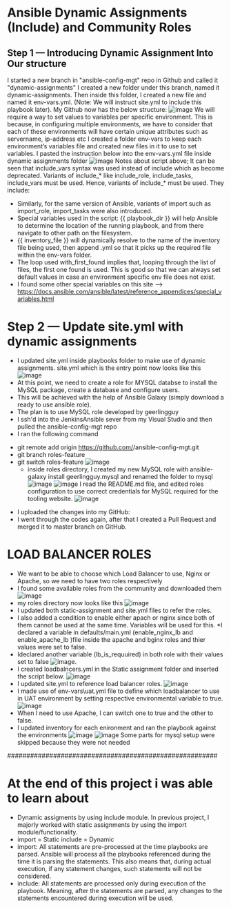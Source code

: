 # Ansible Dynamic Assignments (Include) and Community Roles

## Step 1 — Introducing Dynamic Assignment Into Our structure
I started a new branch in "ansible-config-mgt" repo in Github and called it "dynamic-assignments"
I created a new folder under this branch, named it dynamic-assignments.
Then inside this folder, I created a new file and named it env-vars.yml. (Note: We will instruct site.yml to include this playbook later).
My Github now has the below structure:
![image](https://user-images.githubusercontent.com/101482368/161305332-a4bc960d-d3cf-43f3-a742-6d95d5a84205.png)
We will require a way to set values to variables per specific environment. This is because, in configuring multiple environments, we have to consider that each of these environments will have certain unique attributes such as servername, ip-address etc
I created a folder env-vars to keep each environment’s variables file and created new files in it to use to set variables.
I pasted the instruction below into the env-vars.yml file inside dynamic assignments folder
![image](https://user-images.githubusercontent.com/101482368/161307024-f217037c-2ba9-40ca-b86c-80b7c9c7a00e.png)
Notes about script above;
It can be seen that include_vars syntax was used instead of include which as become deprecated. Variants of include_* like include_role, include_tasks, include_vars must be used.
Hence, variants of include_* must be used. They include:
* Similarly, for the same version of Ansible, variants of import such as import_role, import_tasks were also introduced.
* Special variables used in the script: {{ playbook_dir }} will help Ansible to determine the location of the running playbook, and from there navigate to other path on the filesystem.
* {{ inventory_file }} will dynamically resolve to the name of the inventory file being used, then append .yml so that it picks up the required file within the env-vars folder.
* The loop used with_first_found implies that, looping through the list of files, the first one found is used. This is good so that we can always set default values in case an environment specific env file does not exist.
* I found some other special variables on this site --> https://docs.ansible.com/ansible/latest/reference_appendices/special_variables.html

# Step 2 — Update site.yml with dynamic assignments
* I updated site.yml inside playbooks folder to make use of dynamic assignments. site.yml which is the entry point now looks like this 
![image](https://user-images.githubusercontent.com/101482368/161309305-02b97c9d-d0af-4d20-85cd-0dc2346e6e06.png)
* At this point, we need to create a role for MYSQL databse to install the MySQL package, create a database and configure users. 
* This will be achieved with the help of Ansible Galaxy (simply download a ready to use ansible role).
* The plan is to use MySQL role developed by geerlingguy
* I ssh'd into the JenkinsAnsible sever from my Visual Studio and then pulled the ansible-config-mgt repo
* I ran the following command
- git remote add origin https://github.com/<your-name>/ansible-config-mgt.git
- git branch roles-feature
- git switch roles-feature
  ![image](https://user-images.githubusercontent.com/101482368/161314789-c46e0b33-e2a0-4125-b7ec-e63cd713af98.png)
  * inside roles directory, I created my new MySQL role with ansible-galaxy install geerlingguy.mysql and renamed the folder to mysql
  ![image](https://user-images.githubusercontent.com/101482368/161315578-17268056-0aee-4d5d-a718-127938af64db.png)
  ![image](https://user-images.githubusercontent.com/101482368/161315845-db864d94-00e1-4437-b8ea-cbb97cb566d0.png)
  I read the README.md file, and edited roles configuration to use correct credentials for MySQL required for the tooling website.
  ![image](https://user-images.githubusercontent.com/101482368/161318728-c5bcf741-22fb-46cf-b477-7612f9a0b51a.png)
* I uploaded the changes into my GitHub:
* I went through the codes again, after that I created a Pull Request and merged it to master branch on GitHub.
  
# LOAD BALANCER ROLES
* We want to be able to choose which Load Balancer to use, Nginx or Apache, so we need to have two roles respectively
* I found some available roles from the community and downloaded them
![image](https://user-images.githubusercontent.com/101482368/161327864-38e11831-2f5d-4a3c-bd2a-583dc73670d9.png)
* my roles directory now looks like this
![image](https://user-images.githubusercontent.com/101482368/161328674-a6e9333f-0f82-4635-9e87-d56dac226c3e.png)
* I updated both static-assignment and site.yml files to refer the roles.
* I also added a condition to enable either apach or nginx since both of them cannot be used at the same time. Variables will be used for this.
 *I declared a variable in defaults/main.yml (enable_nginx_lb and enable_apache_lb )file inside the apache and bginx roles and thier values were set to false.
 * Ideclared another variable (lb_is_requuired) in both role with their values set to false
  ![image](https://user-images.githubusercontent.com/101482368/161335849-c2cc7728-d1df-4752-ad01-289282609446.png).
* I created loadbalncers.yml in the Static assignment folder and inserted the script below.
  ![image](https://user-images.githubusercontent.com/101482368/161336653-7295cca0-cf2d-48b0-a04c-b9bd860876cf.png)
* I updated site.yml to reference load balancer roles.
 ![image](https://user-images.githubusercontent.com/101482368/161336879-475caf3d-3245-4f2f-9baa-0294caf017f3.png)
* I made use of env-vars\uat.yml file to define which loadbalancer to use in UAT environment by setting respective environmental variable to true.
![image](https://user-images.githubusercontent.com/101482368/161337618-3946822a-54d1-4854-93ce-76e27dfa690f.png)
* When I need to use Apache, I can switch one to true and the other to false.
* I updated inventory for each enironment and ran the playbook against the environments
![image](https://user-images.githubusercontent.com/101482368/161412593-a73ee42d-6b82-4050-87ab-c0e145ca767d.png)
![image](https://user-images.githubusercontent.com/101482368/161412624-d115be7d-604a-4e4d-afd9-96738a87d429.png)
  Some parts for mysql setup were skipped because they were not needed
 

#######################################################
# At the end of this project i was able to learn about 
* Dynamic assigments by using include module. In previous project, I majorly worked with static assignments by using the import module/functionality.
* import = Static
  include = Dynamic
* import: All statements are pre-processed at the time playbooks are parsed. Ansible will process all the playbooks referenced during the time it is parsing the statements. This also means that, during actual execution, if any statement changes, such statements will not be considered.
* include: All statements are processed only during execution of the playbook. Meaning, after the statements are parsed, any changes to the statements encountered during execution will be used.

